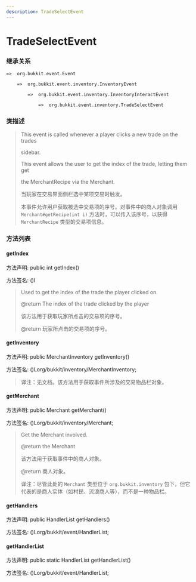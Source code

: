 ```yaml
---
description: TradeSelectEvent
---
```


# TradeSelectEvent

### 继承关系

    =>  org.bukkit.event.Event

        =>  org.bukkit.event.inventory.InventoryEvent

            =>  org.bukkit.event.inventory.InventoryInteractEvent

                =>  org.bukkit.event.inventory.TradeSelectEvent

### 类描述

> This event is called whenever a player clicks a new trade on the trades
>
> sidebar.
>
> This event allows the user to get the index of the trade, letting them get
>
> the MerchantRecipe via the Merchant.
>
> 当玩家在交易界面侧栏选中某项交易时触发。
>
> 本事件允许用户获取被选中交易项的序号。对事件中的商人对象调用 `Merchant#getRecipe(int i)` 方法时，可以传入该序号，以获得 `MerchantRecipe` 类型的交易项信息。

### 方法列表

#### getIndex

方法声明: public int getIndex()

方法签名: ()I

> Used to get the index of the trade the player clicked on.
>
> @return The index of the trade clicked by the player
>
> 该方法用于获取玩家所点击的交易项的序号。
>
> @return 玩家所点击的交易项的序号。

#### getInventory

方法声明: public MerchantInventory getInventory()

方法签名: ()Lorg/bukkit/inventory/MerchantInventory;

> 译注：无文档。该方法用于获取事件所涉及的交易物品栏对象。

#### getMerchant

方法声明: public Merchant getMerchant()

方法签名: ()Lorg/bukkit/inventory/Merchant;

> Get the Merchant involved.
>
> @return the Merchant
>
> 该方法用于获取事件中的商人对象。
>
> @return 商人对象。
>
> 译注：尽管此处的 `Merchant` 类型位于 `org.bukkit.inventory` 包下，但它代表的是商人实体（如村民、流浪商人等），而不是一种物品栏。

#### getHandlers

方法声明: public HandlerList getHandlers()

方法签名: ()Lorg/bukkit/event/HandlerList;

#### getHandlerList

方法声明: public static HandlerList getHandlerList()

方法签名: ()Lorg/bukkit/event/HandlerList;
